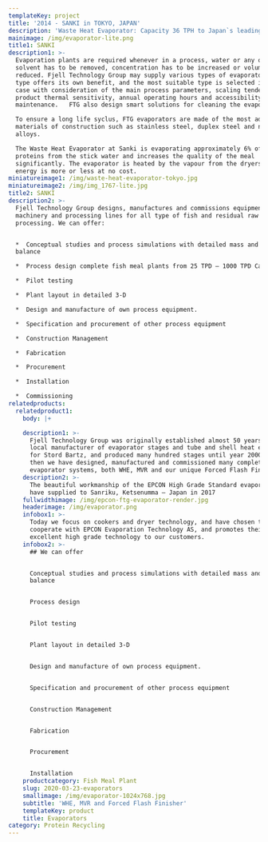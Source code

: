 ```yaml
---
templateKey: project
title: '2014 - SANKI in TOKYO, JAPAN'
description: 'Waste Heat Evaporator: Capacity 36 TPH to Japan`s leading FishMeal Factory'
mainimage: /img/evaporator-lite.png
title1: SANKI
description1: >-
  Evaporation plants are required whenever in a process, water or any other
  solvent has to be removed, concentration has to be increased or volume
  reduced. Fjell Technology Group may supply various types of evaporators. Each
  type offers its own benefit, and the most suitable type is selected in each
  case with consideration of the main process parameters, scaling tendency,
  product thermal sensitivity, annual operating hours and accessibility for
  maintenance.   FTG also design smart solutions for cleaning the evaporator.  

  To ensure a long life syclus, FTG evaporators are made of the most adequate
  materials of construction such as stainless steel, duplex steel and nickel
  alloys.  

  The Waste Heat Evaporator at Sanki is evaporating approximately 6% of soluble
  proteins from the stick water and increases the quality of the meal
  significantly. The evaporator is heated by the vapour from the dryers, so the
  energy is more or less at no cost.
miniatureimage1: /img/waste-heat-evaporator-tokyo.jpg
miniatureimage2: /img/img_1767-lite.jpg
title2: SANKI
description2: >-
  Fjell Technology Group designs, manufactures and commissions equipment,
  machinery and processing lines for all type of fish and residual raw material
  processing. We can offer:


  *  Conceptual studies and process simulations with detailed mass and energy
  balance

  *  Process design complete fish meal plants from 25 TPD – 1000 TPD Capacity

  *  Pilot testing

  *  Plant layout in detailed 3-D

  *  Design and manufacture of own process equipment.

  *  Specification and procurement of other process equipment

  *  Construction Management

  *  Fabrication

  *  Procurement

  *  Installation

  *  Commissioning
relatedproducts:
  relatedproduct1:
    body: |+

    description1: >-
      Fjell Technology Group was originally established almost 50 years ago as
      local manufacturer of evaporator stages and tube and shell heat exchangers
      for Stord Bartz, and produced many hundred stages until year 2000.  Since
      then we have designed, manufactured and commissioned many complete
      evaporator systems, both WHE, MVR and our unique Forced Flash Finisher.
    description2: >-
      The beautiful workmanship of the EPCON High Grade Standard evaporator we
      have supplied to Sanriku, Ketsenumma – Japan in 2017
    fullwidthimage: /img/epcon-ftg-evaporator-render.jpg
    headerimage: /img/evaporator.png
    infobox1: >-
      Today we focus on cookers and dryer technology, and have chosen to
      cooperate with EPCON Evaporation Technology AS, and promotes their
      excellent high grade technology to our customers.
    infobox2: >-
      ## We can offer


      Conceptual studies and process simulations with detailed mass and energy
      balance


      Process design


      Pilot testing


      Plant layout in detailed 3-D


      Design and manufacture of own process equipment.


      Specification and procurement of other process equipment


      Construction Management


      Fabrication


      Procurement


      Installation
    productcategory: Fish Meal Plant
    slug: 2020-03-23-evaporators
    smallimage: /img/evaporator-1024x768.jpg
    subtitle: 'WHE, MVR and Forced Flash Finisher'
    templateKey: product
    title: Evaporators
category: Protein Recycling
---
```


